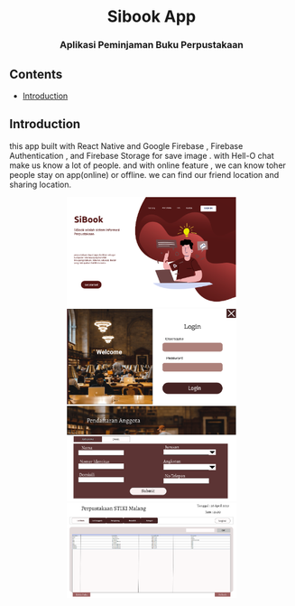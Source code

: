 <h1 align="center">Sibook App</h1>
<h3 align="center">
Aplikasi Peminjaman Buku Perpustakaan
</h3>

## Contents

- [Introduction](#introduction)

## Introduction
this app built with React Native and  Google Firebase , Firebase Authentication , and Firebase Storage for save image . with Hell-O chat make us know a lot of people. and with online feature , we can know toher people stay on app(online) or offline. we can find our friend location and sharing location.


<div align="center">
  <img width="300" src="./assets/img/sibook1.png">
    <img width="300" src="./assets/img/sibook2.png">
  <img width="300" src="./assets/img/sibook3.png">
  <img width="300" src="./assets/img/sibook4.png">

</div>

